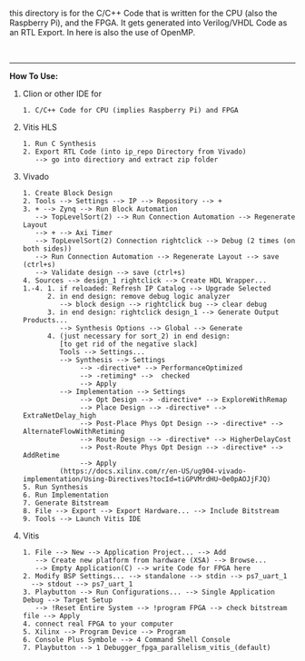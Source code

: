 this directory is for the C/C++ Code that is written for the CPU (also the Raspberry Pi),
and the FPGA. It gets generated into Verilog/VHDL Code as an RTL Export. In here is also the
use of OpenMP.

<br>

***

**How To Use:**

1. Clion or other IDE for
   
       1. C/C++ Code for CPU (implies Raspberry Pi) and FPGA

2. Vitis HLS

       1. Run C Synthesis
       2. Export RTL Code (into ip_repo Directory from Vivado)
          --> go into directiory and extract zip folder

3. Vivado

       1. Create Block Design
       2. Tools --> Settings --> IP --> Repository --> +
       3. + --> Zynq --> Run Block Automation
          --> TopLevelSort(2) --> Run Connection Automation --> Regenerate Layout 
          --> + --> Axi Timer
          --> TopLevelSort(2) Connection rightclick --> Debug (2 times (on both sides))
          --> Run Connection Automation --> Regenerate Layout --> save (ctrl+s)
          --> Validate design --> save (ctrl+s)
       4. Sources --> design_1 rightclick --> Create HDL Wrapper...
       1.-4. 1. if reloaded: Refresh IP Catalog --> Upgrade Selected
             2. in end design: remove debug logic analyzer
                --> block design --> rightclick bug --> clear debug
             3. in end design: rightclick design_1 --> Generate Output Products...
                --> Synthesis Options --> Global --> Generate
             4. (just necessary for sort_2) in end design:
                [to get rid of the negative slack]
                Tools --> Settings...
                --> Synthesis --> Settings
                     --> -directive* --> PerformanceOptimized
                     --> -retiming* -->  checked
                     --> Apply
                --> Implementation --> Settings
                     --> Opt Design --> -directive* --> ExploreWithRemap
                     --> Place Design --> -directive* --> ExtraNetDelay_high
                     --> Post-Place Phys Opt Design --> -directive* -->  AlternateFlowWithRetiming
                     --> Route Design --> -directive* --> HigherDelayCost
                     --> Post-Route Phys Opt Design --> -directive* -->  AddRetime
                     --> Apply
                (https://docs.xilinx.com/r/en-US/ug904-vivado-implementation/Using-Directives?tocId=tiGPVMrdHU~0e0pAOJjFJQ)
       5. Run Synthesis
       6. Run Implementation
       7. Generate Bitstream
       8. File --> Export --> Export Hardware... --> Include Bitstream
       9. Tools --> Launch Vitis IDE

4. Vitis

       1. File --> New --> Application Project... --> Add
          --> Create new platform from hardware (XSA) --> Browse...
          --> Empty Application(C) --> write Code for FPGA here
       2. Modify BSP Settings... --> standalone --> stdin --> ps7_uart_1
         --> stdout --> ps7_uart_1
       3. Playbutton --> Run Configurations... --> Single Application Debug --> Target Setup
          --> !Reset Entire System --> !program FPGA --> check bitstream file --> Apply
       4. connect real FPGA to your computer
       5. Xilinx --> Program Device --> Program
       6. Console Plus Symbole --> 4 Command Shell Console
       7. Playbutton --> 1 Debugger_fpga_parallelism_vitis_(default)
